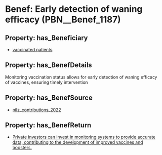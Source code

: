 # Benef: __Early detection of waning efficacy__ (PBN__Benef_1187)

## Property: has_Beneficiary

* [vaccinated patients](../Stakeholder/PBN__Stakeholder_462)

## Property: has_BenefDetails

Monitoring vaccination status allows for early detection of waning efficacy of vaccines, ensuring timely intervention

## Property: has_BenefSource

* [pilz_contributions_2022](../Article/PBN__Article_245)

## Property: has_BenefReturn

* [Private investors can invest in monitoring systems to provide accurate data, contributing to the development of improved vaccines and boosters.](../BenefReturn/PBN__BenefReturn_1323)

